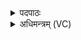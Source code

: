 <details><summary>पदपाठः</summary>

सं॒क्रन्द॑ने॒नेति॑ स॒म्ऽक्रन्द॑नेन। अ॒निमि॒षेणेत्य॑निऽमि॒षेण॑। जि॒ष्णुना॑। यु॒त्का॒रेणेति॑ युत्ऽका॒रेण॑। दु॒श्च्य॒व॒नेनेति॑ दुःऽच्यव॒नेन॑। धृ॒ष्णुना॑। तत्। इन्द्रे॑ण। ज॒य॒त॒। तत्। स॒ह॒ध्व॒म्। युधः॑। नरः॑। इषु॑हस्ते॒नेतीषु॑ऽहस्तेन। वृष्णा॑। ३४।
</details>

<details><summary>अधिमन्त्रम् (VC)</summary>

- इन्द्रो देवता
- अप्रतिरथ ऋषिः
- स्वराडार्षी त्रिष्टुप्
- धैवतः
</details>
